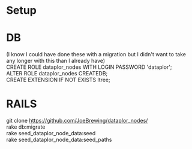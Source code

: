 # Setup

# DB
(I know I could have done these with a migration but I didn't want to take any longer with this than I already have)\
CREATE ROLE dataplor_nodes WITH LOGIN PASSWORD 'dataplor';\
ALTER ROLE dataplor_nodes CREATEDB;\
CREATE EXTENSION IF NOT EXISTS ltree;

# RAILS
git clone https://github.com/JoeBrewing/dataplor_nodes/ \
rake db:migrate\
rake seed_dataplor_node_data:seed\
rake seed_dataplor_node_data:seed_paths
